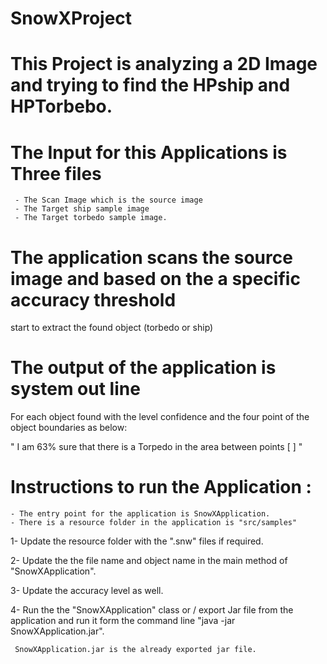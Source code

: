 # SnowXProject

# This Project is analyzing a 2D Image and trying to find the HPship and HPTorbebo.

# The Input for this Applications is Three files 

     - The Scan Image which is the source image 
     - The Target ship sample image
     - The Target torbedo sample image.

# The application scans the source image and based on the a specific accuracy threshold

  start to extract the found object (torbedo or ship)


# The output of the application is system out line 

For each object found with the level confidence and the four point of the object boundaries as below:
    
 " I am 63% sure that there is a Torpedo in the area between points [  ] "


# Instructions to run the Application :

    - The entry point for the application is SnowXApplication. 
    - There is a resource folder in the application is "src/samples"
   
 1- Update the resource folder with the ".snw" files if required.

 2- Update the the file name and object name in the main method of "SnowXApplication".

 3- Update the accuracy level as well.

 4- Run the the "SnowXApplication" class or / export Jar file from the application and run it form the command line "java -jar SnowXApplication.jar".
    
     SnowXApplication.jar is the already exported jar file.


 
